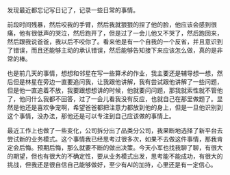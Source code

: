 发现最近都忘记写日记了，记录一些日常的事情。

前段时间残暴，然后咬我的手臂，然后我就狠狠的捏了他的脸，他应该会感到很痛，他有很低声的哭泣，然后跑开了，但是过了一会儿他又不哭了，然后跑回来，然后跟我说爸爸，我以后不咬你了。看来他是有一个自我的一个反省，并且意识到了错误，而且还能够主动的承认错误，然后能够告知接下来应该怎么做，真的是非常的棒。

也是前几天的事情，想想和邻星在写一些算术的作业，我主要还是辅导想一想，然后但是林星在旁边一直要追问我，让我跟他讲解，我有尝试跟他讲解了一些问题，但是他一直追着不放，我要跟想想讲的时候，他就要问问题，那我就索性就不管他了，他问什么我都不回答，过了一会儿看我没有反应，也就自己在那里做题了。显然是他还是喜欢争宠啊，希望爸爸都把注意力都放到他的身上，但是一旦他识别到这个事情，没办法，那他还是可以专注到自己应该做的事情上。

最近工作上也做了一些变化，公司拆分出了品类分公司，我果断地选择了新平台去尝试新的业务模式。这个事情我已经思考过很多次，如果不去做这件事情，那我肯定会后悔。预期后悔，那么就要不断的做出决策。今天小军也找我聊了聊，有很大的期望，但也有很大的不确定性，要从业务模式出发，思考能不能成功，有很大的挑战，但我还是很自信自己能够做好，至少有AI的加持，心里还是有一定信心。